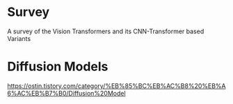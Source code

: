 # Survey
A survey of the Vision Transformers and its CNN-Transformer based Variants

#

# Diffusion Models
https://ostin.tistory.com/category/%EB%85%BC%EB%AC%B8%20%EB%A6%AC%EB%B7%B0/Diffusion%20Model
